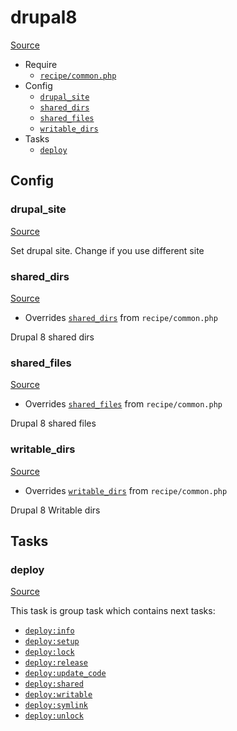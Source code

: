 <!-- DO NOT EDIT THIS FILE! -->
<!-- Instead edit recipe/drupal8.php -->
<!-- Then run bin/docgen -->

# drupal8

[Source](/recipe/drupal8.php)



* Require
  * [`recipe/common.php`](/docs/recipe/common.md)
* Config
  * [`drupal_site`](#drupal_site)
  * [`shared_dirs`](#shared_dirs)
  * [`shared_files`](#shared_files)
  * [`writable_dirs`](#writable_dirs)
* Tasks
  * [`deploy`](#deploy)

## Config
### drupal_site
[Source](/recipe/drupal8.php#L20)

Set drupal site. Change if you use different site

### shared_dirs
[Source](/recipe/drupal8.php#L24)

* Overrides [`shared_dirs`](/docs/recipe/common.md#shared_dirs) from `recipe/common.php`

Drupal 8 shared dirs

### shared_files
[Source](/recipe/drupal8.php#L29)

* Overrides [`shared_files`](/docs/recipe/common.md#shared_files) from `recipe/common.php`

Drupal 8 shared files

### writable_dirs
[Source](/recipe/drupal8.php#L35)

* Overrides [`writable_dirs`](/docs/recipe/common.md#writable_dirs) from `recipe/common.php`

Drupal 8 Writable dirs


## Tasks
### deploy
[Source](/recipe/drupal8.php#L6)



This task is group task which contains next tasks:
* [`deploy:info`](/docs/recipe/deploy/info.md#deployinfo)
* [`deploy:setup`](/docs/recipe/deploy/setup.md#deploysetup)
* [`deploy:lock`](/docs/recipe/deploy/lock.md#deploylock)
* [`deploy:release`](/docs/recipe/deploy/release.md#deployrelease)
* [`deploy:update_code`](/docs/recipe/deploy/update_code.md#deployupdate_code)
* [`deploy:shared`](/docs/recipe/deploy/shared.md#deployshared)
* [`deploy:writable`](/docs/recipe/deploy/writable.md#deploywritable)
* [`deploy:symlink`](/docs/recipe/deploy/symlink.md#deploysymlink)
* [`deploy:unlock`](/docs/recipe/deploy/lock.md#deployunlock)


